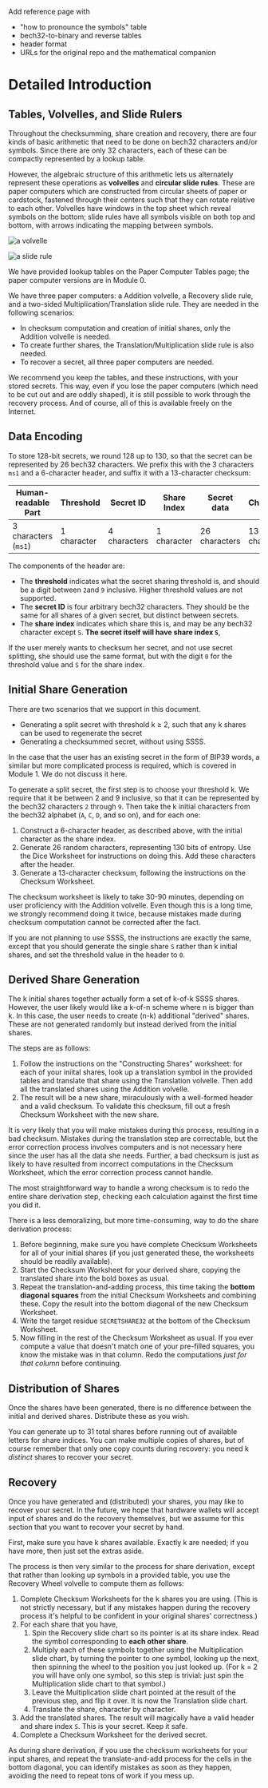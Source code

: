 
Add reference page with
* "how to pronounce the symbols" table
* bech32-to-binary and reverse tables
* header format
* URLs for the original repo and the mathematical companion

# Detailed Introduction

## Tables, Volvelles, and Slide Rulers

Throughout the checksumming, share creation and recovery, there are four kinds
of basic arithmetic that need to be done on bech32 characters and/or symbols.
Since there are only 32 characters, each of these can be compactly represented
by a lookup table.

However, the algebraic structure of this arithmetic lets us alternately represent
these operations as **volvelles** and **circular slide rules**. These are paper
computers which are constructed from circular sheets of paper or cardstock,
fastened through their centers such that they can rotate relative to each other.
Volvelles have windows in the top sheet which reveal symbols on the bottom;
slide rules have all symbols visible on both top and bottom, with arrows
indicating the mapping between symbols.

![a volvelle](volvelle.gif)

![a slide rule](slide-rule.gif)

We have provided lookup tables on the Paper Computer Tables page; the paper
computer versions are in Module 0.

We have three paper computers: a Addition volvelle, a Recovery slide rule, and
a two-sided Multiplication/Translation slide rule. They are needed in the following
scenarios:
* In checksum computation and creation of initial shares, only the Addition volvelle is needed.
* To create further shares, the Translation/Multiplication slide rule is also needed.
* To recover a secret, all three paper computers are needed.

We recommend you keep the tables, and these instructions, with your stored
secrets. This way, even if you lose the paper computers (which need to be cut out
and are oddly shaped), it is still possible to work through the recovery process.
And of course, all of this is available freely on the Internet.

## Data Encoding

To store 128-bit secrets, we round 128 up to 130, so that the secret can be
represented by 26 bech32 characters. We prefix this with the 3 characters
`ms1` and a 6-character header, and suffix it with a 13-character checksum:

| Human-readable Part | Threshold | Secret ID | Share Index | Secret data | Checksum |
|---------------|--------|---------|--------|----------|----------|
| 3 characters (`ms1`) | 1 character | 4 characters | 1 character | 26 characters | 13 characters |

The components of the header are:
* The **threshold** indicates what the secret sharing threshold is, and should be
a digit between `2`and `9` inclusive. Higher threshold values are not supported.
* The **secret ID** is four arbitrary bech32 characters. They should be the same
for all shares of a given secret, but distinct between secrets.
* The **share index** indicates which share this is, and may be any bech32
character except `S`. **The secret itself will have share index `S`**,

If the user merely wants to checksum her secret, and not use secret splitting,
she should use the same format, but with the digit `0` for the threshold value
and `S` for the share index.

## Initial Share Generation

There are two scenarios that we support in this document.
* Generating a split secret with threshold k ≥ 2, such that any k shares
  can be used to regenerate the secret
* Generating a checksummed secret, without using SSSS.

In the case that the user has an existing secret in the form of BIP39 words,
a similar but more complicated process is required, which is covered in Module 1.
We do not discuss it here.

To generate a split secret, the first step is to choose your threshold k. We
require that it be between 2 and 9 inclusive, so that it can be represented by
the bech32 characters `2` through `9`. Then take the k initial characters from
the bech32 alphabet (`A`, `C`, `D`, and so on), and for each one:

1. Construct a 6-character header, as described above, with the initial character
   as the share index.
2. Generate 26 random characters, representing 130 bits of entropy. Use the Dice
   Worksheet for instructions on doing this. Add these characters after the header.
3. Generate a 13-character checksum, following the instructions on the Checksum
   Worksheet.

The checksum worksheet is likely to take 30-90 minutes, depending on user proficiency
with the Addition volvelle. Even though this is a long time, we strongly recommend
doing it twice, because mistakes made during checksum computation cannot be
corrected after the fact.

If you are not planning to use SSSS, the instructions are exactly the same, except
that you should generate the single share `S` rather than k initial shares, and
set the threshold value in the header to `0`.

## Derived Share Generation

The k initial shares together actually form a set of k-of-k SSSS shares. However,
the user likely would like a k-of-n scheme where n is bigger than k. In this case,
the user needs to create (n-k) additional "derived" shares. These are not generated
randomly but instead derived from the initial shares.

The steps are as follows:

1. Follow the instructions on the "Constructing Shares" worksheet: for each of your
   iniital shares, look up a translation symbol in the provided tables and translate
   that share using the Translation volvelle. Then add all the translated shares
   using the Addition volvelle.
2. The result will be a new share, miraculously with a well-formed header and a valid
   checksum. To validate this checksum, fill out a fresh Checksum Worksheet with the
   new share.

It is very likely that you will make mistakes during this process, resulting in a bad
checksum. Mistakes during the translation step are correctable, but the error correction
process involves computers and is not necessary here since the user has all the data
she needs. Further, a bad checksum is just as likely to have resulted from incorrect
computations in the Checksum Worksheet, which the error correction process cannot handle.

The most straightforward way to handle a wrong checksum is to redo the entire share
derivation step, checking each calculation against the first time you did it.

There is a less demoralizing, but more time-consuming, way to do the share derivation
process:

1. Before beginning, make sure you have complete Checksum Worksheets for all of your
   initial shares (if you just generated these, the worksheets should be readily available).
2. Start the Checksum Worksheet for your derived share, copying the translated share
   into the bold boxes as usual.
3. Repeat the translation-and-adding process, this time taking the **bottom diagonal
   squares** from the initial Checksum Worksheets and combining these. Copy the
   result into the bottom diagonal of the new Checksum Worksheet.
4. Write the target residue `SECRETSHARE32` at the bottom of the Checksum Worksheet.
5. Now filling in the rest of the Checksum Worksheet as usual. If you ever compute a
   value that doesn't match one of your pre-filled squares, you know the mistake was
   in that column. Redo the computations *just for that column* before continuing.

## Distribution of Shares

Once the shares have been generated, there is no difference between the initial and
derived shares. Distribute these as you wish.

You can generate up to 31 total shares before running out of available letters for
share indices. You can make multiple copies of shares, but of course remember that
only one copy counts during recovery: you need k *distinct* shares to recover your
secret.

## Recovery

Once you have generated and (distributed) your shares, you may like to recover your
secret. In the future, we hope that hardware wallets will accept input of shares
and do the recovery themselves, but we assume for this section that you want to
recover your secret by hand.

First, make sure you have k shares available. Exactly k are needed; if you have
more, then just set the extras aside.

The process is then very similar to the process for share derivation, except that
rather than looking up symbols in a provided table, you use the Recovery Wheel
volvelle to compute them as follows:

1. Complete Checksum Worksheets for the k shares you are using. (This is not strictly
   necessary, but if any mistakes happen during the recovery process it's helpful to
   be confident in your original shares' correctness.)
2. For each share that you have,
   1. Spin the Recovery slide chart so its pointer is
      at its share index. Read the symbol corresponding to **each other share**.
   2. Multiply each of these symbols together using the Multiplication slide chart,
      by turning the pointer to one symbol, looking up the next, then spinning the
      wheel to the position you just looked up. (For k = 2 you will have only one
      symbol, so this step is trivial: just spin the Multiplication slide chart to
      that symbol.)
   3. Leave the Multiplication slide chart pointed at the result of the previous step,
      and flip it over. It is now the Translation slide chart.
   4. Translate the share, character by character.
3. Add the translated shares. The result will magically have a valid header and
   share index `S`. This is your secret. Keep it safe.
4. Complete a Checksum Worksheet for the derived secret.

As during share derivation, if you use the checksum worksheets for your input shares,
and repeat the translate-and-add process for the cells in the bottom diagonal, you
can identify mistakes as soon as they happen, avoiding the need to repeat tons of
work if you mess up.

